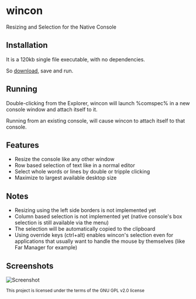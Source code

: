 # wincon
Resizing and Selection for the Native Console

## Installation
It is a 120kb single file executable, with no dependencies.

So [download][release], save and run.

## Running
Double-clicking from the Explorer, wincon will launch %comspec% in a new console window and attach itself to it.

Running from an existing console, will cause wincon to attach itself to that console.

## Features
- Resize the console like any other window
- Row based selection of text like in a normal editor
- Select whole words or lines by double or tripple clicking
- Maximize to largest available desktop size

## Notes
- Resizing using the left side borders is not implemented yet
- Column based selection is not implemented yet (native console's box selection is still available via the menu)
- The selection will be automatically copied to the clipboard 
- Using override keys (ctrl+alt) enables wincon's selection even for applications that usually want to handle the mouse by themselves (like Far Manager for example)

## Screenshots

![Screenshot][ss]

<sub>This project is licensed under the terms of the GNU GPL v2.0 license</sub>

[release]: https://github.com/kobilutil/wincon/releases/latest
[ss]: https://github.com/kobilutil/wincon/raw/master/images/screenshot.png "Screenshot"
